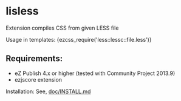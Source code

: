 lisless
============

Extension compiles CSS from given LESS file

Usage in templates: {ezcss_require('less::lessc::file.less')}

Requirements:
-------------
- eZ Publish 4.x or higher (tested with Community Project 2013.9)
- ezjscore extension

Installation: See, [doc/INSTALL.md](doc/INSTALL.md)

